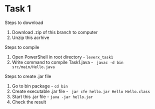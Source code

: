 # Task 1
Steps to download
1. Download .zip of this branch to computer
2. Unzip this acrhive

Steps to compile 
1. Open PowerShell in root directory - `leverx_task1`
2. Write command to compile Task1.java  - ` javac -d bin src/main/Hello.java`

Steps to create .jar file
1. Go to bin package - `cd bin`
2. Create executable .jar file  - ` jar cfe hello.jar Hello Hello.class`
3. Start this .jar file - `java -jar hello.jar`
4. Check the result
